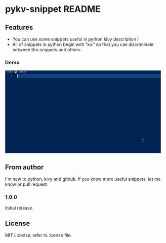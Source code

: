 # pykv-snippet README


## Features

- You can use some snippets useful in python kivy description !
- All of snippets in python begin with "kv." so that you can discriminate between this snippets and others.

### Demo

![demo](image/pythonDemo.gif)


## From author

I'm new to python, kivy and github.
If you know more useful snippets, let me know or pull request.

### 1.0.0

Initial release.

## License

MIT License, refer to license file.